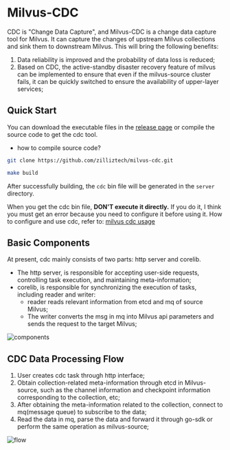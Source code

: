 # Milvus-CDC

CDC is "Change Data Capture", and Milvus-CDC is a change data capture tool for Milvus. It can capture the changes of upstream Milvus collections and sink them to downstream Milvus. This will bring the following benefits:

1. Data reliability is improved and the probability of data loss is reduced;
2. Based on CDC, the active-standby disaster recovery feature of milvus can be implemented to ensure that even if the milvus-source cluster fails, it can be quickly switched to ensure the availability of upper-layer services;

## Quick Start

You can download the executable files in the [release page](https://github.com/zilliztech/milvus-cdc/releases) or compile the source code to get the cdc tool.

- how to compile source code? 

```bash
git clone https://github.com/zilliztech/milvus-cdc.git

make build
```

After successfully building, the `cdc` bin file will be generated in the `server` directory.

When you get the cdc bin file, **DON'T execute it directly.** If you do it, I think you must get an error because you need to configure it before using it. How to configure and use cdc, refer to: [milvus cdc usage](doc/cdc-usage.md)

## Basic Components

At present, cdc mainly consists of two parts: http server and corelib.

- The http server, is responsible for accepting user-side requests, controlling task execution, and maintaining meta-information;
- corelib,  is responsible for synchronizing the execution of tasks, including reader and writer:
   - reader reads relevant information from etcd and mq of source Milvus;
   - The writer converts the msg in mq into Milvus api parameters and sends the request to the target Milvus;

![components](doc/pic/milvus-cdc-components.png)

## CDC Data Processing Flow

1. User creates cdc task through http interface;
2. Obtain collection-related meta-information through etcd in Milvus-source, such as the channel information and checkpoint information corresponding to the collection, etc;
3. After obtaining the meta-information related to the collection, connect to mq(message queue) to subscribe to the data;
4. Read the data in mq, parse the data and forward it through go-sdk or perform the same operation as milvus-source;

![flow](doc/pic/milvus-cdc-data.png)

